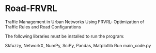 # Road-FRVRL
Traffic Management in Urban Networks Using FRVRL: Optimization of Traffic Rules and Road Configurations

The following libraries must be installed to run the program:

Skfuzzy, NetworkX, NumPy, SciPy, Pandas, Matplotlib
Run main_code.py
